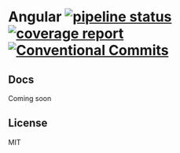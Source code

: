 # Angular [![pipeline status](https://gitlab.com/reactive/test-angular/badges/master/pipeline.svg)](https://gitlab.com/reactive/test-angular/commits/master) [![coverage report](https://gitlab.com/reactive/test-angular/badges/master/coverage.svg)](https://gitlab.com/reactive/test-angular/commits/master) [![Conventional Commits](https://img.shields.io/badge/commitizen-friendly-brightgreen.svg)](https://conventionalcommits.org)

## Docs

Coming soon

## License

MIT
